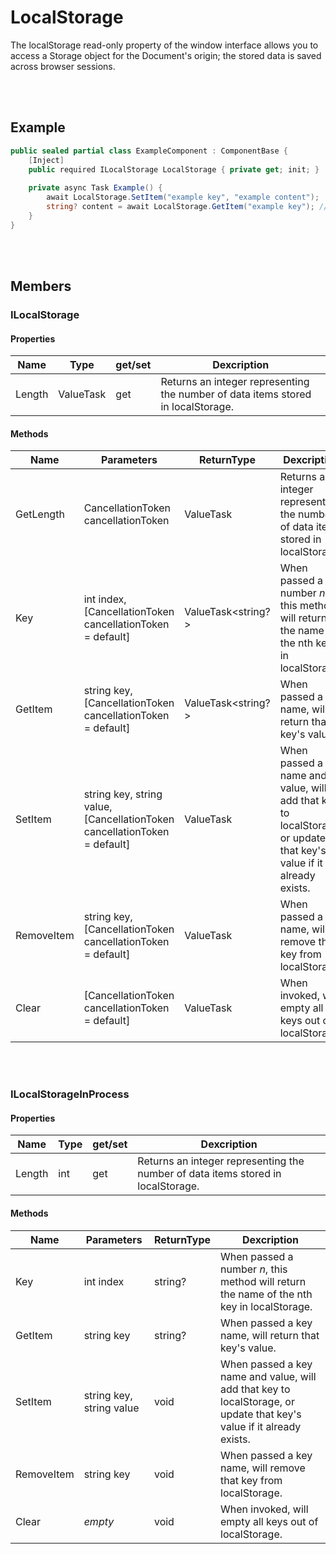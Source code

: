 # LocalStorage

The localStorage read-only property of the window interface allows you to access a Storage object for the Document's origin;
the stored data is saved across browser sessions.


<br><br />
## Example

```csharp
public sealed partial class ExampleComponent : ComponentBase {
    [Inject]
    public required ILocalStorage LocalStorage { private get; init; }
    
    private async Task Example() {
        await LocalStorage.SetItem("example key", "example content");
        string? content = await LocalStorage.GetItem("example key"); // returns "example content"
    }
}
```


<br><br />
## Members

### ILocalStorage

#### Properties

| **Name** | **Type**       | get/set | **Dexcription**                                                                  |
| -------- | -------------- | ------- | -------------------------------------------------------------------------------- |
| Length   | ValueTask<int> | get     | Returns an integer representing the number of data items stored in localStorage. |

#### Methods

| **Name**   | **Parameters**                                                            | **ReturnType**     | **Dexcription**                                                                                                       |
| ---------- | ------------------------------------------------------------------------- | ------------------ | --------------------------------------------------------------------------------------------------------------------- |
| GetLength  | CancellationToken cancellationToken                                       | ValueTask<int>     | Returns an integer representing the number of data items stored in localStorage.                                      |
| Key        | int index, [CancellationToken cancellationToken = default]                | ValueTask<string?> | When passed a number *n*, this method will return the name of the nth key in localStorage.                            |
| GetItem    | string key, [CancellationToken cancellationToken = default]               | ValueTask<string?> | When passed a key name, will return that key's value.                                                                 |
| SetItem    | string key, string value, [CancellationToken cancellationToken = default] | ValueTask          | When passed a key name and value, will add that key to localStorage, or update that key's value if it already exists. |
| RemoveItem | string key, [CancellationToken cancellationToken = default]               | ValueTask          | When passed a key name, will remove that key from localStorage.                                                       |
| Clear      | [CancellationToken cancellationToken = default]                           | ValueTask          | When invoked, will empty all keys out of localStorage.                                                                |


<br></br>
### ILocalStorageInProcess

#### Properties

| **Name** | **Type** | get/set | **Dexcription**                                                                  |
| -------- | -------- | ------- | -------------------------------------------------------------------------------- |
| Length   | int      | get     | Returns an integer representing the number of data items stored in localStorage. |

#### Methods

| **Name**   | **Parameters**                                                            | **ReturnType**     | **Dexcription**                                           |
| ---------- | ------------------------------------------------------------------------- | ------------------ | --------------------------------------------------------- |
| Key        | int index                | string? | When passed a number *n*, this method will return the name of the nth key in localStorage.                            |
| GetItem    | string key               | string? | When passed a key name, will return that key's value.                                                                 |
| SetItem    | string key, string value | void    | When passed a key name and value, will add that key to localStorage, or update that key's value if it already exists. |
| RemoveItem | string key               | void    | When passed a key name, will remove that key from localStorage.                                                       |
| Clear      | *empty*                  | void    | When invoked, will empty all keys out of localStorage.                                                                |
